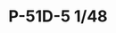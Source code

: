 ---
title: "P-51D-5 1/48"
price: 4000 
desc: "PROFIPACK, P-51D-5 1/48, razmera: 1/48"
img_path: "/assets/img/82101.jpg"
brand: EDUARD
available: true
special_offer: false
new: false
soon: false
cat: "Plasticne-Makete"
subcat: "PM-EDUARD"
subsubcat: ""
sifra: "82101"
---